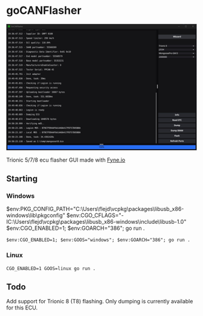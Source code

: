 # goCANFlasher

![goCANFlasher](gocanflasher.jpg)

Trionic 5/7/8 ecu flasher GUI made with [Fyne.io](https://fyne.io/)

## Starting

### Windows 

$env:PKG_CONFIG_PATH="C:\Users\flejd\vcpkg\packages\libusb_x86-windows\lib\pkgconfig"
$env:CGO_CFLAGS="-IC:\Users\flejd\vcpkg\packages\libusb_x86-windows\include\libusb-1.0"
$env:CGO_ENABLED=1; $env:GOARCH="386"; go run .    

    $env:CGO_ENABLED=1; $env:GOOS="windows"; $env:GOARCH="386"; go run .

### Linux

    CGO_ENABLED=1 GOOS=linux go run .

## Todo

Add support for Trionic 8 (T8) flashing. Only dumping is currently available for this ECU.